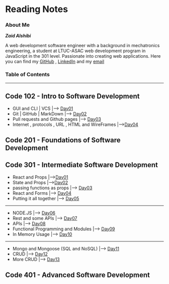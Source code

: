 # Reading Notes
### About Me

***Zaid Alshibi***

A web development software engineer with a background in mechatronics engineering, a student at LTUC-ASAC web development program in JavaScript in the 301 level.
Passionate into creating web applications.
Here you can find my [GitHub](https://github.com/zaidalshibi) , [LinkedIn](https://www.linkedin.com/in/zaidalshibi/) and my [email](mailto:zaidealshibi@gmail.com)

### Table of Contents
---
## Code 102 - Intro to Software Development

- GUI and CLI | VCS |--> [Day01](102-day01.md)<br>
- Git | GitHub | MarkDown |--> [Day02](102-day02.md)<br>
- Pull requests and Github pages |--> [Day03](102-day03.md) <br>
- Internet , protocols , URL , HTML and WireFrames |-->[Day04](102-day04.md)



## Code 201 - Foundations of Software Development

## Code 301 - Intermediate Software Development
- React and Props |-->[Day01](301-day01.md)
- State and Props |-->[Day02](301-day02.md)
- passing functions as props |--> [Day03](301-day03.md)
- React and Forms |--> [Day04](301-day04.md)
- Putting it all together |--> [Day05](301-day05.md)
---
- NODE.JS |--> [Day06](301-day06.md)
- Rest and some APIs |--> [Day07](301-day07.md)
- APIs |--> [Day08](301-day08.md)
- Functional Programming and Modules |--> [Day09](301-day09.md)
- In Memory Usage |--> [Day10](301-day10.md)
---
- Mongo and Mongoose (SQL and NoSQL) |--> [Day11](301-day11.md)
- CRUD |--> [Day12](301-day12.md)
- More CRUD |--> [Day13](301-day13.md)

## Code 401 - Advanced Software Development
